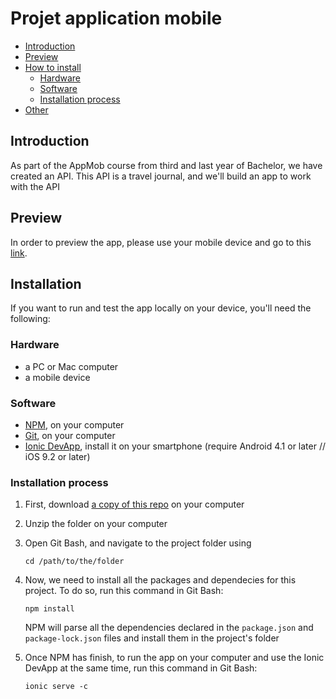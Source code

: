 # Projet application mobile

- [Introduction](#introduction)
- [Preview](#preview)
- [How to install](#installation)
    - [Hardware](#hardware)
    - [Software](#software)
    - [Installation process](#installation-process)
- [Other](#other)

## Introduction

As part of the AppMob course from third and last year of Bachelor, we have created an API. This API is a travel journal, and we'll build an app to work with the API

## Preview

In order to preview the app, please use your mobile device and go to this [link](https://example.com).

## Installation

If you want to run and test the app locally on your device, you'll need the following:

### Hardware

- a PC or Mac computer
- a mobile device

### Software

- [NPM](https://www.npmjs.com/), on your computer
- [Git](https://git-scm.com/downloads), on your computer
- [Ionic DevApp](https://ionicframework.com/docs/appflow/devapp/), install it on your smartphone (require Android 4.1 or later // iOS 9.2 or later)

### Installation process

1. First, download [a copy of this repo](https://github.com/Liozon/projet-appmob/archive/master.zip) on your computer

2. Unzip the folder on your computer

3. Open Git Bash, and navigate to the project folder using

    ```cd /path/to/the/folder```

4. Now, we need to install all the packages and dependecies for this project. To do so, run this command in Git Bash:

    ```npm install```

    NPM will parse all the dependencies declared in the `package.json` and `package-lock.json` files and install them in the project's folder

5. Once NPM has finish, to run the app on your computer and use the Ionic DevApp at the same time, run this command in Git Bash:

    ```ionic serve -c```